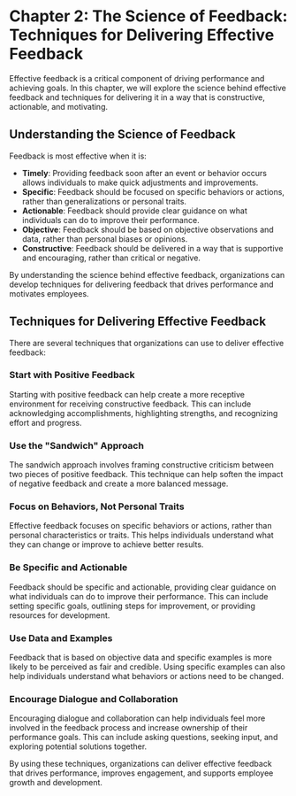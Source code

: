 Chapter 2: The Science of Feedback: Techniques for Delivering Effective Feedback
================================================================================

Effective feedback is a critical component of driving performance and achieving goals. In this chapter, we will explore the science behind effective feedback and techniques for delivering it in a way that is constructive, actionable, and motivating.

Understanding the Science of Feedback
-------------------------------------

Feedback is most effective when it is:

* **Timely**: Providing feedback soon after an event or behavior occurs allows individuals to make quick adjustments and improvements.
* **Specific**: Feedback should be focused on specific behaviors or actions, rather than generalizations or personal traits.
* **Actionable**: Feedback should provide clear guidance on what individuals can do to improve their performance.
* **Objective**: Feedback should be based on objective observations and data, rather than personal biases or opinions.
* **Constructive**: Feedback should be delivered in a way that is supportive and encouraging, rather than critical or negative.

By understanding the science behind effective feedback, organizations can develop techniques for delivering feedback that drives performance and motivates employees.

Techniques for Delivering Effective Feedback
--------------------------------------------

There are several techniques that organizations can use to deliver effective feedback:

### Start with Positive Feedback

Starting with positive feedback can help create a more receptive environment for receiving constructive feedback. This can include acknowledging accomplishments, highlighting strengths, and recognizing effort and progress.

### Use the "Sandwich" Approach

The sandwich approach involves framing constructive criticism between two pieces of positive feedback. This technique can help soften the impact of negative feedback and create a more balanced message.

### Focus on Behaviors, Not Personal Traits

Effective feedback focuses on specific behaviors or actions, rather than personal characteristics or traits. This helps individuals understand what they can change or improve to achieve better results.

### Be Specific and Actionable

Feedback should be specific and actionable, providing clear guidance on what individuals can do to improve their performance. This can include setting specific goals, outlining steps for improvement, or providing resources for development.

### Use Data and Examples

Feedback that is based on objective data and specific examples is more likely to be perceived as fair and credible. Using specific examples can also help individuals understand what behaviors or actions need to be changed.

### Encourage Dialogue and Collaboration

Encouraging dialogue and collaboration can help individuals feel more involved in the feedback process and increase ownership of their performance goals. This can include asking questions, seeking input, and exploring potential solutions together.

By using these techniques, organizations can deliver effective feedback that drives performance, improves engagement, and supports employee growth and development.
